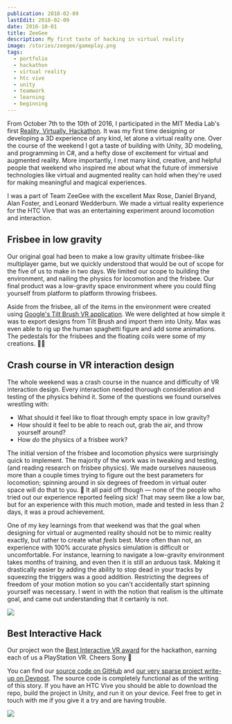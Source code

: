```yaml
---
publication: 2018-02-09
lastEdit: 2018-02-09
date: 2016-10-01
title: ZeeGee
description: My first taste of hacking in virtual reality
image: /stories/zeegee/gameplay.png
tags:
  - portfolio
  - hackathon
  - virtual reality
  - htc vive
  - unity
  - teamwork
  - learning
  - beginning
---
```


From October 7th to the 10th of 2016, I participated in the MIT Media Lab's first [Reality, Virtually, Hackathon](https://www.realityvirtuallyhack.com/). It was my first time designing or developing a 3D experience of any kind, let alone a virtual reality one. Over the course of the weekend I got a taste of building with Unity, 3D modeling, and programming in C#, and a hefty dose of excitement for virtual and augmented reality. More importantly, I met many kind, creative, and helpful people that weekend who inspired me about what the future of immersive technologies like virtual and augmented reality can hold when they're used for making meaningful and magical experiences.

I was a part of Team ZeeGee with the excellent Max Rose, Daniel Bryand, Alan Foster, and Leonard Wedderburn. We made a virtual reality experience for the HTC Vive that was an entertaining experiment around locomotion and interaction.

## Frisbee in low gravity

Our original goal had been to make a low gravity ultimate frisbee-like multiplayer game, but we quickly understood that would be out of scope for the five of us to make in two days. We limited our scope to building the environment, and nailing the physics for locomotion and the frisbee. Our final product was a low-gravity space environment where you could fling yourself from platform to platform throwing frisbees.

<YouTube videoId="MmeWOyucehQ" />

Aside from the frisbee, all of the items in the environment were created using [Google's Tilt Brush VR application](https://www.tiltbrush.com/). We were delighted at how simple it was to export designs from Tilt Brush and import them into Unity. Max was even able to rig up the human spaghetti figure and add some animations. The pedestals for the frisbees and the floating coils were some of my creations. 💁‍♂️

## Crash course in VR interaction design

The whole weekend was a crash course in the nuance and difficulty of VR interaction design. Every interaction needed thorough consideration and testing of the physics behind it. Some of the questions we found ourselves wrestling with:

- What should it feel like to float through empty space in low gravity?
- How should it feel to be able to reach out, grab the air, and throw yourself around?
- How _do_ the physics of a frisbee work?

The initial version of the frisbee and locomotion physics were surprisingly quick to implement. The majority of the work was in tweaking and testing, (and reading research on frisbee physics). We made ourselves nauseous more than a couple times trying to figure out the best parameters for locomotion; spinning around in six degrees of freedom in virtual outer space will do that to you. 🤢 It all paid off though — none of the people who tried out our experience reported feeling sick! That may seem like a low bar, but for an experience with this much motion, made and tested in less than 2 days, it was a proud achievement.

One of my key learnings from that weekend was that the goal when designing for virtual or augmented reality should not be to mimic reality exactly, but rather to create what _feels_ best. More often than not, an experience with 100% accurate physics simulation is difficult or uncomfortable. For instance, learning to navigate a low-gravity environment takes months of training, and even then it is still an arduous task. Making it drastically easier by adding the ability to stop dead in your tracks by squeezing the triggers was a good addition. Restricting the degrees of freedom of your motion motion so you can't accidentally start spinning yourself was necessary. I went in with the notion that realism is the ultimate goal, and came out understanding that it certainly is not.

<Image
  src="/stories/zeegee/working.jpg"
  caption="Alan, Max, and Daniel hacking away. Daniel was our most capable Unity developer, and Max is a skilled artist and modeler. Alan is a VR enthusiast and entrepreneur and helped do lots of the testing, in addition to his large amounts of energy and passion ⚡️"
/>

## Best Interactive Hack

Our project won the [Best Interactive VR award](http://www.realityvirtuallyhack.com/winners-2016/) for the hackathon, earning each of us a PlayStation VR. Cheers Sony 🍻

You can find our [source code on GitHub](https://github.com/sirerr/zerograv) and [our very sparse project write-up on Devpost](https://devpost.com/software/zeegeeball). The source code is completely functional as of the writing of this story. If you have an HTC Vive you should be able to download the repo, build the project in Unity, and run it on your device. Feel free to get in touch with me if you give it a try and are having trouble.

<Image
  src="/stories/zeegee/zeegee.jpg"
  caption="Team ZeeGee all grins at the end of an excellent weekend 😊"
/>
